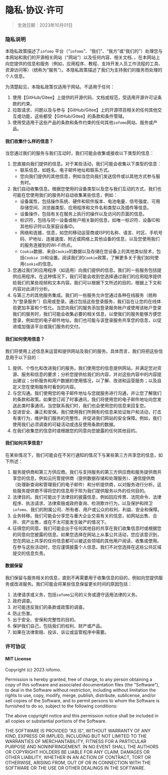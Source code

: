 # 隐私·协议·许可

>   生效日期：2023年10月01日

### 隐私说明

本隐私政策描述了`iofomo` 平台（“`iofomo`”、“我们”、“我方”或“我们的”）处理您与本网站和我们的开源相关网站（“网站”）以及任何内容、相关文档、，在本网站上向您提供的信息和服务（例如，应用程序、教程、支持开发人员工作流程的工具、资源访问等）（统称为“服务”）。本隐私政策描述了我们为支持我们的服务而处理的个人信息。

为清楚起见，本隐私政策仅适用于网站，不适用于任何：

1.  使用【GitHub/Gitee】上提供的开源代码、文档或规范，受适用开源许可证条款的约束。
2.  拉取请求、问题以及与参与【GitHub/Gitee】上的开源项目相关的任何其他交互或功能，这些都受【GitHub/Gitee】的条款和条件管辖。
3.  使用受适用于这些产品的条款和条件约束的任何其他`iofomo`网站、服务或产品。

#### 我们收集什么样的信息？

当您通过我们的服务与我们互动时，我们可能会收集或接收以下类型的信息：

1.  您直接向我们提供的信息。对于某些活动，我们可能会收集以下类型的信息：
    -   联系信息，如姓名、电子邮件地址和联系方式。
    -   您向我们提供的其他信息，例如当您向我们发送信件或以其他方式参与服务时。
2.  我们自动收集信息。根据您使用的设备类型以及您与我们互动的方式，我们也可能在您使用我们的服务时自动收集某些信息，例如：
    -   设备属性，包括操作系统、硬件和软件版本、电池电量、信号强度、可用存储空间、浏览器类型、应用程序和文件名和类型以及插件等信息。
    -   设备操作，包括有关在服务上执行的操作以及访问的页面的信息。
    -   标识符，包括与同一设备或帐户相关联的信息，如唯一标识符、设备ID和其他标识符以及家庭设备ID。
    -   网络和连接，信息，如您的移动运营商或ISP的名称、语言、时区、手机号码、IP地址、连接速度、附近或网络上其他设备的信息，以及您使用我们的服务连接到的Wi-Fi热点。
    -   `Cookie`数据、来自`Cookie`的数据以及存储在您设备上的其他类似技术，包括`Cookie ID`和设置。阅读我们的`Cookie`政策，了解更多关于我们如何使用`Cookie`的信息。
3.  您通过我们的应用程序（如适用）向我们提供的信息。我们的一些服务包括提供应用程序。在这种情况下，我们可能会收到您选择通过我们的应用程序提供给我们的某些视频和文本内容。我们可以根据下文所述的目的，根据上下文和内容对此进行分析。
4.  与第三方的其他服务集成。我们的一些服务允许您通过各种在线服务（统称为“登录服务”）启用或登录。通过包括这些登录服务，我们旨在让您的在线体验更加丰富和个性化。当您向我们的服务添加登录服务帐户或使用该帐户登录我们的服务时，我们可能会收集必要的相关信息，以使我们的服务能够方便您登录，例如您的电子邮件地址。我们也可能与该登录服务共享您的信息，以促进或加强该平台或我们服务的交付。

#### 我们如何使用信息？

我们将使用上述信息来运营和提供网站及我们的服务。具体而言，我们将把这些信息用于以下目的：

1.  提供、个性化和改进我们的服务。我们使用您的信息提供网站，并满足您对资源、服务和信息的要求；分析您提供给我们的内容，并对这些内容中的内容提出建议；分析服务和用户数据的使用情况，以了解、改进和运营服务；以及自定义您在使用服务时看到的内容。
2.  与您沟通。我们使用您的电子邮件地址与您就服务进行沟通，并让您了解我们的条款和政策。如果您订阅了时事通讯，我们将使用您的电子邮件地址向您发送此类时事通讯。当您联系我们时，我们也会使用您的信息来回复您。
3.  促进安全、廉正和安保。我们使用我们所拥有的信息来验证账户和活动，打击有害行为，维护我们服务的完整性，并促进我们网站的安全保障。例如，我们使用我们必须调查的可疑活动或违反使用条款的数据。
4.  在我们收集您的信息时或根据您的同意向您披露的任何其他目的。

#### 我们如何共享信息?

在某些情况下，我们可能会在不另行通知的情况下与某些第三方共享您的信息，如下所述：

1.  服务提供商和第三方供应商。我们与支持服务的第三方供应商和服务提供商共享您的信息，例如云托管提供商（提供数据存储和处理服务）、通信提供商（处理新查询和管理我们的电子邮件）和分析提供商，以对服务进行分析。这些服务提供商不得将您的信息用于除为我们提供服务以外的任何目的。
2.  法律目的。我们可能出于法律目的披露信息，例如回应传票、法院命令、法律程序、执法请求、法律索赔或政府查询、检测欺诈行为，以及保护和捍卫`iofomo`、我们的附属公司、所有者、用户或公众的权利、利益、安全和保障。
3.  业务转移。我们可能会分享您与重大企业交易有关的信息，如网站出售、合并、资产出售，或在不太可能发生破产的情况下。
4.  征得您的同意。我们可能会出于任何其他目的共享在我们收集信息时或根据您的同意向您披露的信息。如果您选择在网站上从事公共活动，您应该意识到，您在网站上共享的任何信息都可以被这些领域的其他用户阅读、收集或使用。在参与这些活动时，您应谨慎披露个人信息。我们不对您选择在这些公共区域提交的信息负责。

#### 数据保留

我们保留与服务相关的信息，直到不再需要用于收集信息的目的，例如向您提供服务或改进服务。我们可能会将某些信息保留更长时间的原因包括：

1.  法律请求或义务，包括`iofomo`公司的义务或遵守适用法律的义务。
2.  政府调查。
3.  对可能违反我们的条款或政策的调查。
4.  防止伤害。
5.  出于安全、安保和完整性的目的。
6.  保护我们自己，包括我们的权利、财产或产品。
7.  如果在法律索赔、投诉、诉讼或监管程序中需要。


### 许可协议

#### MIT License

Copyright (c) 2023 iofomo.

Permission is hereby granted, free of charge, to any person obtaining a copy of this software and associated documentation files (the "Software"), to deal in the Software without restriction, including without limitation the rights to use, copy, modify, merge, publish, distribute, sublicense, and/or sell copies of the Software, and to permit persons to whom the Software is furnished to do so, subject to the following conditions:

The above copyright notice and this permission notice shall be included in all copies or substantial portions of the Software.

THE SOFTWARE IS PROVIDED "AS IS", WITHOUT WARRANTY OF ANY KIND, EXPRESS OR IMPLIED, INCLUDING BUT NOT LIMITED TO THE WARRANTIES OF MERCHANTABILITY, FITNESS FOR A PARTICULAR PURPOSE AND NONINFRINGEMENT. IN NO EVENT SHALL THE AUTHORS OR COPYRIGHT HOLDERS BE LIABLE FOR ANY CLAIM, DAMAGES OR OTHER LIABILITY, WHETHER IN AN ACTION OF CONTRACT, TORT OR OTHERWISE, ARISING FROM, OUT OF OR IN CONNECTION WITH THE SOFTWARE OR THE USE OR OTHER DEALINGS IN THE SOFTWARE.
